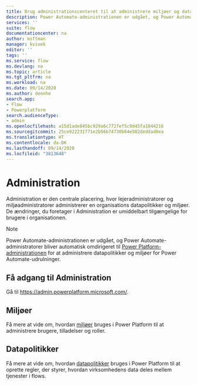 ```yaml
---
title: Brug administrationscenteret til at administrere miljøer og datapolitikker. | Microsoft Docs
description: Power Automate-administrationen er udgået, og Power Automate-administratorer skal bruge Power Platform-administrationen til at administrere datapolitikker og miljøer for Power Automate-udrulninger.
services: ''
suite: flow
documentationcenter: na
author: msftman
manager: kvivek
editor: ''
tags: ''
ms.service: flow
ms.devlang: na
ms.topic: article
ms.tgt_pltfrm: na
ms.workload: na
ms.date: 09/14/2020
ms.author: deonhe
search.app:
- Flow
- Powerplatform
search.audienceType:
- admin
ms.openlocfilehash: a15d1ade845bc929a6c772fef5c0d45fa1844216
ms.sourcegitcommit: 25ce922231771e2b56b74730b64e502deddad0ea
ms.translationtype: HT
ms.contentlocale: da-DK
ms.lasthandoff: 09/14/2020
ms.locfileid: "3813648"
---
```

# <a name="the-admin-center"></a>Administration

Administration er den centrale placering, hvor lejeradministratorer og miljøadministratorer administrerer en organisations datapolitikker og miljøer. De ændringer, du foretager i Administration er umiddelbart tilgængelige for brugere i organisationen.

> [!NOTE]
> Power Automate-administrationen er udgået, og Power Automate-administratorer bliver automatisk omdirigeret til [Power Platform-administrationen](https://aka.ms/ppac) for at administrere datapolitikker og miljøer for Power Automate-udrulninger.

## <a name="access-the-admin-center"></a>Få adgang til Administration

Gå til <https://admin.powerplatform.microsoft.com/>.

## <a name="environments"></a>Miljøer

Få mere at vide om, hvordan [miljøer](https://docs.microsoft.com/power-platform/admin/environments-overview) bruges i Power Platform til at administrere brugere, tilladelser og roller.

## <a name="data-policies"></a>Datapolitikker

Få mere at vide om, hvordan [datapolitikker](https://docs.microsoft.com/power-platform/admin/prevent-data-loss) bruges i Power Platform til at oprette regler, der styrer, hvordan virksomhedens data deles mellem tjenester i flows.


